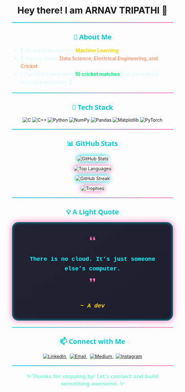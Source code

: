 <h1 align="center">Hey there! I am ARNAV TRIPATHI 👋</h1>

<hr style="border: 0; height: 2px; background: linear-gradient(to right, #00CED1, #FF69B4); margin: 20px 0;">

<h2 align="center" style="color: #00CED1; font-weight: 900; font-family: 'Segoe UI', Tahoma, Geneva, Verdana, sans-serif;">🧠 About Me</h2>

<ul style="font-size: 1.1em; max-width: 600px; margin: auto; line-height: 1.6; color: #e0f7fa;">
  <li>🌱 I’m currently learning <strong style="color: #FFD700;">Machine Learning</strong>.</li>
  <li>💬 Ask me about: <strong style="color: #FFA07A;">Data Science, Electrical Engineering, and Cricket</strong>.</li>
  <li>⚡ Fun fact: I once went <strong style="color: #00FF7F;">10 cricket matches</strong> in a row without scoring a single run. 🏏</li>
</ul>

<hr style="border: 0; height: 2px; background: linear-gradient(to right, #00CED1, #FF69B4); margin: 20px 0;">

<h2 align="center" style="color: #00CED1; font-weight: 900; font-family: 'Segoe UI', Tahoma, Geneva, Verdana, sans-serif;">🔧 Tech Stack</h2>

<p align="center" style="margin-top: 15px;">
  <img src="https://img.shields.io/badge/C-000000?style=for-the-badge&logo=c&logoColor=white" alt="C" />
  <img src="https://img.shields.io/badge/C++-00599C?style=for-the-badge&logo=c%2B%2B&logoColor=white" alt="C++" />
  <img src="https://img.shields.io/badge/Python-FFD43B?style=for-the-badge&logo=python&logoColor=blue" alt="Python" />
  <img src="https://img.shields.io/badge/NumPy-013243?style=for-the-badge&logo=numpy&logoColor=white" alt="NumPy" />
  <img src="https://img.shields.io/badge/Pandas-150458?style=for-the-badge&logo=pandas&logoColor=white" alt="Pandas" />
  <img src="https://img.shields.io/badge/Matplotlib-000000?style=for-the-badge&logo=matplotlib&logoColor=white" alt="Matplotlib" />
  <img src="https://img.shields.io/badge/PyTorch-ee4c2c?style=for-the-badge&logo=pytorch&logoColor=white" alt="PyTorch" />
</p>

<hr style="border: 0; height: 2px; background: linear-gradient(to right, #00CED1, #FF69B4); margin: 20px 0;">

<h2 align="center" style="color: #00CED1; font-weight: 900; font-family: 'Segoe UI', Tahoma, Geneva, Verdana, sans-serif;">📊 GitHub Stats</h2>

<p align="center">
  <img src="https://github-readme-stats.vercel.app/api?username=ArnavTripathi1&show_icons=true&theme=tokyonight" alt="GitHub Stats" style="border-radius: 12px; box-shadow: 0 0 15px #00CED1;" />
</p>
<p align="center">
  <img src="https://github-readme-stats.vercel.app/api/top-langs/?username=ArnavTripathi1&layout=compact&theme=tokyonight" alt="Top Languages" style="border-radius: 12px; box-shadow: 0 0 15px #FF69B4;" />
</p>
<p align="center">
  <img src="https://streak-stats.demolab.com?user=ArnavTripathi1&theme=tokyonight" alt="GitHub Streak" style="border-radius: 12px; box-shadow: 0 0 15px #00CED1;" />
</p>
<p align="center">
  <img src="https://github-profile-trophy.vercel.app/?username=ArnavTripathi1&theme=tokyonight" alt="Trophies" style="border-radius: 12px; box-shadow: 0 0 15px #FF69B4;" />
</p>

<hr style="border: 0; height: 2px; background: linear-gradient(to right, #00CED1, #FF69B4); margin: 20px 0;">

<h2 align="center" style="color: #00CED1; font-weight: 900; font-family: 'Segoe UI', Tahoma, Geneva, Verdana, sans-serif;">💡 A Light Quote</h2>

<div align="center" style="
  background: linear-gradient(145deg, #222233, #1e1e2f);
  color: #00FFFF;
  padding: 30px 40px;
  border-radius: 20px;
  max-width: 600px;
  margin: auto;
  font-size: 1.3em;
  font-weight: 700;
  box-shadow: 0 0 20px #FF69B4, inset 0 0 10px #00CED1;
  text-align: center;
  line-height: 1.6;
  font-family: 'Courier New', Courier, monospace;
">
  <div style="font-size: 2.5em; color: #FF69B4;">❝</div>
  There is no cloud. It’s just someone else’s computer.
  <div style="font-size: 2.5em; color: #FF69B4;">❞</div>
  <div style="margin-top: 15px; color: #FFD700; font-style: italic;">~ A dev</div>
</div>

<hr style="border: 0; height: 2px; background: linear-gradient(to right, #00CED1, #FF69B4); margin: 20px 0;">

<h2 align="center" style="color: #00CED1; font-weight: 900; font-family: 'Segoe UI', Tahoma, Geneva, Verdana, sans-serif;">📫 Connect with Me</h2>

<p align="center" style="margin-top: 15px;">
  <a href="https://linkedin.com/in/arnav-tripathi-833993319" target="_blank" rel="noopener noreferrer" aria-label="LinkedIn" style="margin-right: 8px;">
    <img src="https://img.shields.io/badge/-LinkedIn-0077B5?style=for-the-badge&logo=linkedin&logoColor=white" alt="LinkedIn" />
  </a>
  
  <a href="mailto:arnavtripathi5284@gmail.com" target="_blank" rel="noopener noreferrer" aria-label="Email" style="margin-right: 8px;">
    <img src="https://img.shields.io/badge/-Gmail-D14836?style=for-the-badge&logo=gmail&logoColor=white" alt="Email" />
  </a>
  
  <a href="https://medium.com/@arnavtripathi5284" target="_blank" rel="noopener noreferrer" aria-label="Medium" style="margin-right: 8px;">
    <img src="https://img.shields.io/badge/-Medium-000000?style=for-the-badge&logo=medium&logoColor=white" alt="Medium" />
  </a>
  
  <a href="https://instagram.com/arnav_tripathi11" target="_blank" rel="noopener noreferrer" aria-label="Instagram">
    <img src="https://img.shields.io/badge/-Instagram-E4405F?style=for-the-badge&logo=instagram&logoColor=white" alt="Instagram" />
  </a>
</p>

<hr style="border: 0; height: 2px; background: linear-gradient(to right, #00CED1, #FF69B4); margin: 20px 0;">

<p align="center" style="font-size: 1.2em; color: #7FFFD4; font-weight: 600; font-family: 'Segoe UI', Tahoma, Geneva, Verdana, sans-serif;">
  ✨ Thanks for stopping by! Let's connect and build something awesome. ✨
</p>
